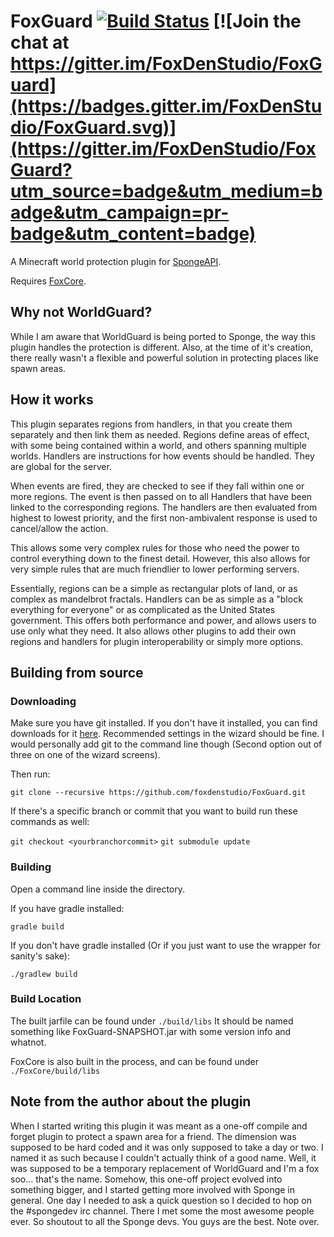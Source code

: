 # FoxGuard [![Build Status](https://travis-ci.org/FoxDenStudio/FoxGuard.svg?branch=master)](https://travis-ci.org/FoxDenStudio/FoxGuard) [![Join the chat at https://gitter.im/FoxDenStudio/FoxGuard](https://badges.gitter.im/FoxDenStudio/FoxGuard.svg)](https://gitter.im/FoxDenStudio/FoxGuard?utm_source=badge&utm_medium=badge&utm_campaign=pr-badge&utm_content=badge)
A Minecraft world protection plugin for [SpongeAPI](https://github.com/SpongePowered/SpongeAPI).

Requires [FoxCore](https://github.com/FoxDenStudio/FoxCore).

## Why not WorldGuard?
While I am aware that WorldGuard is being ported to Sponge, the way this plugin handles the protection is different.
Also, at the time of it's creation, there really wasn't a flexible and powerful solution in protecting places like spawn areas.

## How it works
This plugin separates regions from handlers, in that you create them separately and then link them as needed.
Regions define areas of effect, with some being contained within a world, and others spanning multiple worlds.
Handlers are instructions for how events should be handled. They are global for the server.

When events are fired, they are checked to see if they fall within one or more regions. 
The event is then passed on to all Handlers that have been linked to the corresponding regions. 
The handlers are then evaluated from highest to lowest priority, and the first non-ambivalent response is used to cancel/allow the action.

This allows some very complex rules for those who need the power to control everything down to the finest detail.
However, this also allows for very simple rules that are much friendlier to lower performing servers.

Essentially, regions can be a simple as rectangular plots of land, or as complex as mandelbrot fractals.
Handlers can be as simple as a "block everything for everyone" or as complicated as the United States government.
This offers both performance and power, and allows users to use only what they need.
It also allows other plugins to add their own regions and handlers for plugin interoperability or simply more options.

## Building from source
### Downloading
Make sure you have git installed. If you don't have it installed, you can find downloads for it [here](https://git-scm.com/downloads).
Recommended settings in the wizard should be fine. I would personally add git to the command line though (Second option out of three on one of the wizard screens).

Then run:

`git clone --recursive https://github.com/foxdenstudio/FoxGuard.git`

If there's a specific branch or commit that you want to build run these commands as well:

`git checkout <yourbranchorcommit>`
`git submodule update`

### Building
Open a command line inside the directory.

If you have gradle installed:

`gradle build`

If you don't have gradle installed (Or if you just want to use the wrapper for sanity's sake):

`./gradlew build`

### Build Location
The built jarfile can be found under `./build/libs`
It should be named something like FoxGuard-SNAPSHOT.jar with some version info and whatnot.

FoxCore is also built in the process, and can be found under `./FoxCore/build/libs`

## Note from the author about the plugin 
When I started writing this plugin it was meant as a one-off compile and forget plugin to protect a spawn area for a friend.
The dimension was supposed to be hard coded and it was only supposed to take a day or two. I named it as such because I couldn't actually think of a good name.
Well, it was supposed to be a temporary replacement of WorldGuard and I'm a fox soo... that's the name.
Somehow, this one-off project evolved into something bigger, and I started getting more involved with Sponge in general.
One day I needed to ask a quick question so I decided to hop on the #spongedev irc channel. There I met some the most awesome people ever.
So shoutout to all the Sponge devs. You guys are the best.
Note over.